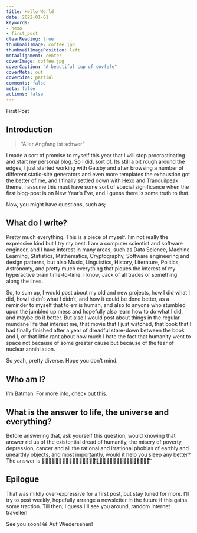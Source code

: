 ```yaml
---
title: Hello World
date: 2022-01-01
keywords:
- hexo
- first_post
clearReading: true
thumbnailImage: coffee.jpg
thumbnailImagePosition: left
metaAlignment: center
coverImage: coffee.jpg
coverCaption: "A beautiful cup of covfefe"
coverMeta: out
coverSize: partial
comments: false
meta: false
actions: false
---
```


<!-- more -->

First Post

<!-- excerpt -->

## Introduction

> “Aller Angfang ist schwer”

I made a sort of promise to myself this year that I will stop procrastinating and start my personal blog. So I did, sort of. Its still a bit rough around the edges, I just started working with Gatsby and after browsing a number of different static-site generators and even more templates the exhaustion got the better of me, and I finally settled down with [Hexo](https://hexo.io/) and [Tranquilpeak](https://github.com/LouisBarranqueiro/hexo-theme-tranquilpeak) theme. 
I assume this must have some sort of special significance when the first blog-post is on New Year’s Eve, and I guess there is some truth to that. 

Now, you might have questions, such as;

## What do I write?

Pretty much everything. This is a piece of myself. I’m not really the expressive kind but I try my best. I am a computer scientist and software engineer, and I have interest in many areas, such as Data Science, Machine Learning, Statistics, Mathematics, Cryptography, Software engineering and design patterns, but also Music, Linguistics, History, Literature, Politics, Astronomy, and pretty much everything that piques the interest of my hyperactive brain time-to-time. I know, Jack of all trades or something along the lines.

So, to sum up, I would post about my old and new projects, how I did what I did, how I didn’t what I didn’t, and how it could be done better, as a reminder to myself that to err is human, and also to anyone who stumbled upon the jumbled up mess and hopefully also learn how to do what I did, and maybe do it better. But also I would post about things in the regular mundane life that interest me, that movie that I just watched, that book that I had finally finished after a year of dreadful stare-down between the book and I, or that little rant about how much I hate the fact that humanity went to space not because of some greater cause but because of the fear of nuclear annihilation.

So yeah, pretty diverse. Hope you don’t mind.

## Who am I?

I’m Batman. For more info, check out [this](http://github.com/s-bose).

## What is the answer to life, the universe and everything?

Before answering that, ask yourself this question, would knowing that answer rid us of the existential dread of humanity, the misery of poverty, depression, cancer and all the rational and irrational phobias of earthly and unearthly objects,
and most importantly, would it help you sleep any better? The answer is 四̴̡̰̗͕͈̜̖̲̝̝̠̩̤͓̦͉̗̇̉͆̅́二̷̛̮͖̬̼͓̝͕̝̲̩̞̠̳̯̥̤͓̃̓̾̎͊̓̽̅͋͌͂͝

## Epilogue

That was mildly over-expressive for a first post, but stay tuned for more. I’ll try to post weekly, hopefully arrange a newsletter in the future if this gains some traction. Till then, I guess I'll see you around, random internet traveller!

See you soon! 😀
Auf Wiedersehen!